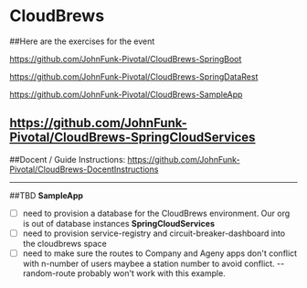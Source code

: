 # CloudBrews

##Here are the exercises for the event

https://github.com/JohnFunk-Pivotal/CloudBrews-SpringBoot

https://github.com/JohnFunk-Pivotal/CloudBrews-SpringDataRest

https://github.com/JohnFunk-Pivotal/CloudBrews-SampleApp

https://github.com/JohnFunk-Pivotal/CloudBrews-SpringCloudServices
----
##Docent / Guide Instructions:
https://github.com/JohnFunk-Pivotal/CloudBrews-DocentInstructions



-----------
##TBD
**SampleApp**  
  -[ ] need to provision a database for the CloudBrews environment. Our org is out of database instances
**SpringCloudServices**  
  -[ ] need to provision service-registry and circuit-breaker-dashboard into the cloudbrews space  
  -[ ] need to make sure the routes to Company and Ageny apps don't conflict with n-number of users maybee a station number to avoid conflict.  --random-route probably won't work with this example.
